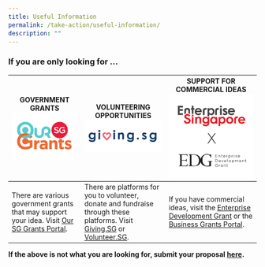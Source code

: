 ```yaml
---
title: Useful Information
permalink: /take-action/useful-information/
description: ""
---
```

### If you are only looking for ... 



| GOVERNMENT GRANTS ![Our SG Grants Portal](/images/Partners%20portal/oursggrants_logo.png) | VOLUNTEERING OPPORTUNITIES ![Giving.sg logo](/images/Partners%20portal/givingsg_logo.png) | SUPPORT FOR COMMERCIAL IDEAS ![](/images/Partners%20portal/enterprise%20development%20grant.png)|
| -------- | -------- | -------- |
| There are various government grants that may support your idea. Visit [Our SG Grants Portal](https://oursggrants.gov.sg).  | There are platforms for you to volunteer, donate and fundraise through these platforms. Visit [Giving.SG](https://www.giving.sg) or [Volunteer.SG](https://www.volunteer.gov.sg/). | If you have commercial ideas, visit the [Enterprise Development Grant](https://www.enterprisesg.gov.sg/financial-support/enterprise-development-grant) or the [Business Grants Portal](https://www.businessgrants.gov.sg/).

**If the above is not what you are looking for, submit your proposal [here](https://go.gov.sg/takeactiontoday).**